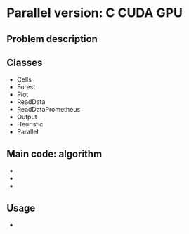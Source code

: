 # Parallel version: C CUDA GPU 
## Problem description

## Classes
- Cells
- Forest
- Plot
- ReadData
- ReadDataPrometheus
- Output
- Heuristic
- Parallel

## Main code: algorithm
-
-
-

## Usage
- 
